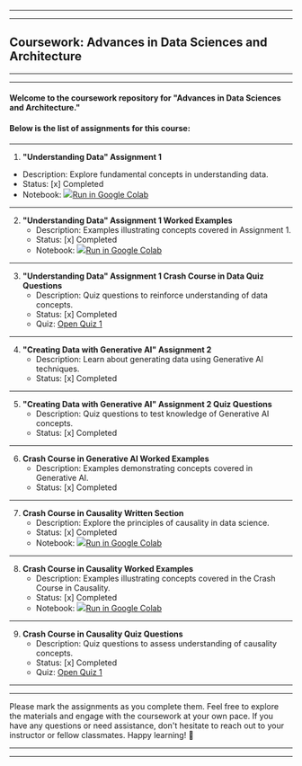 <hr>
<hr>

## Coursework: Advances in Data Sciences and Architecture

<hr>
<hr>

#### Welcome to the coursework repository for "Advances in Data Sciences and Architecture." 
#### Below is the list of assignments for this course:

<hr>

1. **"Understanding Data" Assignment 1**
 - Description: Explore fundamental concepts in understanding data.
 - Status: [x] Completed
 - Notebook: <a href="https://githubtocolab.com/ShreyaJaiswal1604/Coursework-Advances-in-Data-Sciences-and-Architecture/blob/main/Assignments/01-01292024-Understanding-Data/01-Stock-Price-Analysis-Worked-Examples/python-code/Understanding_Data_Market_Stock_Price_Prediction_Shreya_Jaiswal_002747677.ipynb">
   <img src="https://www.tensorflow.org/images/colab_logo_32px.png" />Run in Google Colab</a>

<hr>

2. **"Understanding Data" Assignment 1 Worked Examples**
   - Description: Examples illustrating concepts covered in Assignment 1.
   - Status: [x] Completed
   - Notebook: <a href="https://githubtocolab.com/ShreyaJaiswal1604/Coursework-Advances-in-Data-Sciences-and-Architecture/blob/main/Assignments/01-01292024-Understanding-Data/01-Stock-Price-Analysis-Worked-Examples/python-code/Understanding_Data_Worked_Example_Shreya_Jaiswal_002747677.ipynb">
    <img src="https://www.tensorflow.org/images/colab_logo_32px.png" />Run in Google Colab</a>

<hr>


3. **"Understanding Data" Assignment 1 Crash Course in Data Quiz Questions**
   - Description: Quiz questions to reinforce understanding of data concepts.
   - Status: [x] Completed
   - Quiz: <a href="https://github.com/ShreyaJaiswal1604/Coursework-Advances-in-Data-Sciences-and-Architecture/blob/main/Assignments/01-01292024-Understanding-Data/01-Assignment-Quiz-Questions.pdf"> Open Quiz 1 </a>

<hr>

4. **"Creating Data with Generative AI" Assignment 2**
   - Description: Learn about generating data using Generative AI techniques.
   - Status: [x] Completed
  
<hr>


5. **"Creating Data with Generative AI" Assignment 2 Quiz Questions**
   - Description: Quiz questions to test knowledge of Generative AI concepts.
   - Status: [x] Completed

<hr>


6. **Crash Course in Generative AI Worked Examples**
   - Description: Examples demonstrating concepts covered in Generative AI.
   - Status: [x] Completed

<hr>


7. **Crash Course in Causality Written Section**
   - Description: Explore the principles of causality in data science.
   - Status: [x] Completed
   - Notebook: <a href="https://colab.research.google.com/github/ShreyaJaiswal1604/Coursework-Advances-in-Data-Sciences-and-Architecture/blob/main/Assignments/02-03232024-Causality/Crash_Course_in_Causality_Customer_Segmentation_at_An_Online_Media_Company.ipynb">
    <img src="https://www.tensorflow.org/images/colab_logo_32px.png" />Run in Google Colab</a>


<hr>

8. **Crash Course in Causality Worked Examples**
   - Description: Examples illustrating concepts covered in the Crash Course in Causality.
   - Status: [x] Completed
   - Notebook: <a href="https://colab.research.google.com/github/ShreyaJaiswal1604/Coursework-Advances-in-Data-Sciences-and-Architecture/blob/main/Assignments/02-03232024-Causality/02-Worked-Examples-Causality/Crash_Course_Causality_Worked_Example.ipynb">
    <img src="https://www.tensorflow.org/images/colab_logo_32px.png" />Run in Google Colab</a>

<hr>


9. **Crash Course in Causality Quiz Questions**
   - Description: Quiz questions to assess understanding of causality concepts.
   - Status: [x]  Completed
   - Quiz: <a href="https://github.com/ShreyaJaiswal1604/Coursework-Advances-in-Data-Sciences-and-Architecture/blob/main/Assignments/02-03232024-Causality/Causality-Quiz-Questions-002747677.pdf"> Open Quiz 1 </a>
  
<hr>

<hr>


Please mark the assignments as you complete them. Feel free to explore the materials and engage with the coursework at your own pace. If you have any questions or need assistance, don't hesitate to reach out to your instructor or fellow classmates. Happy learning! 🚀

<hr>
<hr>

